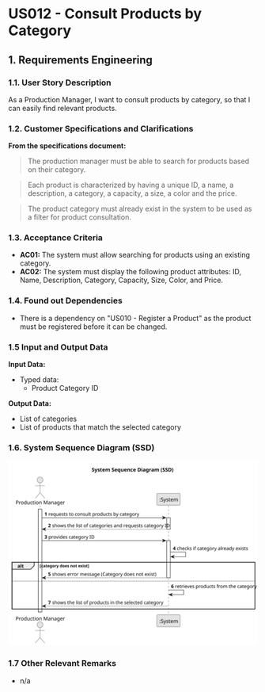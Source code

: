 # US012 - Consult Products by Category

## 1. Requirements Engineering

### 1.1. User Story Description

As a Production Manager, I want to consult products by category, so that I can easily find relevant products.

### 1.2. Customer Specifications and Clarifications

**From the specifications document:**

>   The production manager must be able to search for products based on their category.

>	Each product is characterized by having a unique ID, a name, a description, a category, a capacity, a size, a color and the price.

>   The product category must already exist in the system to be used as a filter for product consultation.

### 1.3. Acceptance Criteria

* **AC01:** The system must allow searching for products using an existing category.
* **AC02:** The system must display the following product attributes: ID, Name, Description, Category, Capacity, Size, Color, and Price.

### 1.4. Found out Dependencies

* There is a dependency on "US010 - Register a Product" as the product must be registered before it can be changed.

### 1.5 Input and Output Data

**Input Data:**

* Typed data:
  * Product Category ID

**Output Data:**

* List of categories
* List of products that match the selected category

### 1.6. System Sequence Diagram (SSD)

![System Sequence Diagram](svg/us012-system-sequence-diagram.svg)

### 1.7 Other Relevant Remarks

* n/a